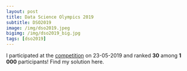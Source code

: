 ```yaml
---
layout: post
title: Data Science Olympics 2019
subtitle: DSO2019
image: /img/dso2019.jpeg
bigimg: /img/dso2019_big.jpg
tags: [dso2019]
---
```


I participated at the [competition](https://www.datascience-olympics.com/) on 23-05-2019 and ranked **30** among **1 000** participants! Find my solution here.
